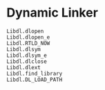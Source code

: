 # Dynamic Linker

```@docs
Libdl.dlopen
Libdl.dlopen_e
Libdl.RTLD_NOW
Libdl.dlsym
Libdl.dlsym_e
Libdl.dlclose
Libdl.dlext
Libdl.find_library
Libdl.DL_LOAD_PATH
```